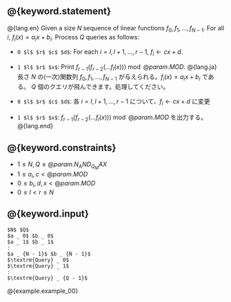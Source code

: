 ## @{keyword.statement}

@{lang.en}
Given a size $N$ sequence of linear functions $f _ 0, f _ 1, ..., f _ {N-1}$. For all $i$, $f _ i(x) = a _ i x + b _ i$. Process $Q$ queries as follows:

- `0 $l$ $r$ $c$ $d$`: For each $i = l, l+1, \dots, {r - 1}$, $f _ i \gets cx + d$.
- `1 $l$ $r$ $x$`: Print $f _ {r-1}(f _ {r-2}(...f _ l(x))) \bmod @{param.MOD}$.
@{lang.ja}
長さ $N$ の(一次)関数列 $f _ 0, f _ 1, ..., f _ {N-1}$ が与えられる。$f _ i(x) = a _ i x + b _ i$ である。 $Q$ 個のクエリが飛んできます。処理してください。

- `0 $l$ $r$ $c$ $d$`: 各 $i = l, l+1, \dots, {r - 1}$ について、$f _ i \gets cx + d$ に変更
- `1 $l$ $r$ $x$`: $f _ {r-1}(f _ {r-2}(...f _ l(x))) \bmod @{param.MOD}$ を出力する。
@{lang.end}

## @{keyword.constraints}

- $1 \leq N, Q \leq @{param.N_AND_Q_MAX}$
- $1 \leq a _ i, c < @{param.MOD}$
- $0 \leq b _ i, d, x < @{param.MOD}$
- $0 \leq l < r \leq N$

## @{keyword.input}

~~~
$N$ $Q$
$a _ 0$ $b _ 0$
$a _ 1$ $b _ 1$
:
$a _ {N - 1}$ $b _ {N - 1}$
$\textrm{Query} _ 0$
$\textrm{Query} _ 1$
:
$\textrm{Query} _ {Q - 1}$
~~~

@{example.example_00}
